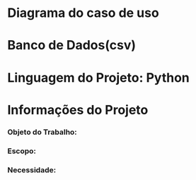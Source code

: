 # Diagrama do caso de uso

# Banco de Dados(csv)

# Linguagem do Projeto: Python

# Informações do Projeto

### Objeto do Trabalho:

### Escopo:

### Necessidade:
